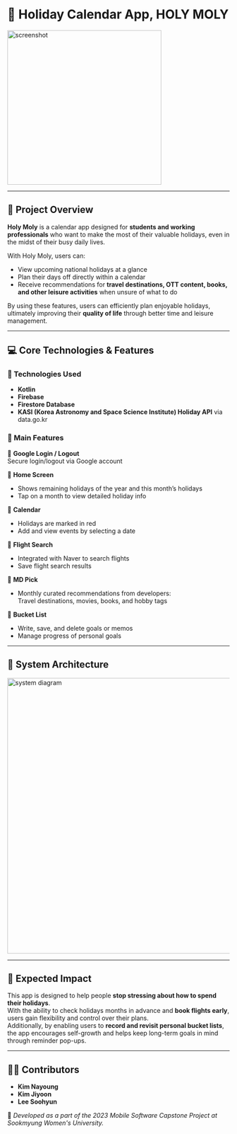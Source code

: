 # 📆 Holiday Calendar App, HOLY MOLY
<img width="349" alt="screenshot" src="https://github.com/nayoung16/HolyMoly_project/assets/102905115/60c30bff-8b2b-4f36-a087-6685cc7a1db1">

---

## 📌 Project Overview

**Holy Moly** is a calendar app designed for **students and working professionals** who want to make the most of their valuable holidays, even in the midst of their busy daily lives.

With Holy Moly, users can:
- View upcoming national holidays at a glance
- Plan their days off directly within a calendar
- Receive recommendations for **travel destinations, OTT content, books, and other leisure activities** when unsure of what to do

By using these features, users can efficiently plan enjoyable holidays, ultimately improving their **quality of life** through better time and leisure management.

---

## 💻 Core Technologies & Features

### 🔧 Technologies Used
- **Kotlin**
- **Firebase**
- **Firestore Database**
- **KASI (Korea Astronomy and Space Science Institute) Holiday API** via data.go.kr

### 🌟 Main Features

💟 **Google Login / Logout**  
Secure login/logout via Google account

💟 **Home Screen**  
- Shows remaining holidays of the year and this month’s holidays  
- Tap on a month to view detailed holiday info

💟 **Calendar**  
- Holidays are marked in red  
- Add and view events by selecting a date

💟 **Flight Search**  
- Integrated with Naver to search flights  
- Save flight search results

💟 **MD Pick**  
- Monthly curated recommendations from developers:  
  Travel destinations, movies, books, and hobby tags

💟 **Bucket List**  
- Write, save, and delete goals or memos  
- Manage progress of personal goals

---

## 🧩 System Architecture
<img width="623" alt="system diagram" src="https://github.com/nayoung16/HolyMoly_project/assets/102905115/6bf10a41-ce18-47a6-8950-234695b8af7f">

---

## 🌈 Expected Impact

This app is designed to help people **stop stressing about how to spend their holidays**.  
With the ability to check holidays months in advance and **book flights early**, users gain flexibility and control over their plans.  
Additionally, by enabling users to **record and revisit personal bucket lists**, the app encourages self-growth and helps keep long-term goals in mind through reminder pop-ups.

---

## 🧑‍💻 Contributors

- **Kim Nayoung**  
- **Kim Jiyoon**  
- **Lee Soohyun**

📍 *Developed as a part of the 2023 Mobile Software Capstone Project at Sookmyung Women's University.*
